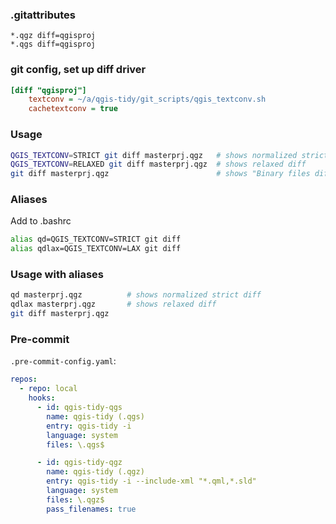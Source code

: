 ### .gitattributes

```
*.qgz diff=qgisproj
*.qgs diff=qgisproj
```

### git config, set up diff driver

```ini
[diff "qgisproj"]
    textconv = ~/a/qgis-tidy/git_scripts/qgis_textconv.sh
    cachetextconv = true
```

### Usage

```bash
QGIS_TEXTCONV=STRICT git diff masterprj.qgz   # shows normalized strict diff
QGIS_TEXTCONV=RELAXED git diff masterprj.qgz  # shows relaxed diff
git diff masterprj.qgz                        # shows "Binary files differ"
```

### Aliases

Add to .bashrc

```bash
alias qd=QGIS_TEXTCONV=STRICT git diff
alias qdlax=QGIS_TEXTCONV=LAX git diff
```

### Usage with aliases

```bash
qd masterprj.qgz          # shows normalized strict diff
qdlax masterprj.qgz       # shows relaxed diff
git diff masterprj.qgz
```

### Pre-commit

`.pre-commit-config.yaml`:
```yaml
repos:
  - repo: local
    hooks:
      - id: qgis-tidy-qgs
        name: qgis-tidy (.qgs)
        entry: qgis-tidy -i
        language: system
        files: \.qgs$

      - id: qgis-tidy-qgz
        name: qgis-tidy (.qgz)
        entry: qgis-tidy -i --include-xml "*.qml,*.sld"
        language: system
        files: \.qgz$
        pass_filenames: true
```
